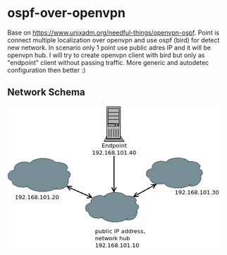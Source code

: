 # ospf-over-openvpn

Base on https://www.unixadm.org/needful-things/openvpn-ospf. Point is connect
multiple localization over openvpn and use ospf (bird) for detect new network.
In scenario only 1 point use public adres IP and it will be openvpn hub. 
I will try to create openvpn client with bird but only as "endpoint" client
without passing traffic. More generic and autodetec configuration then better :) 

## Network Schema

![alt pic/Network_Schema.dia](pic/Network_Schema.png)

